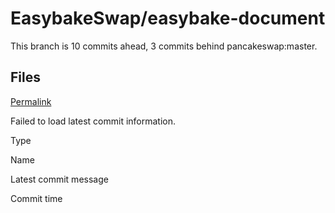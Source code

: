 # EasybakeSwap/easybake-document

 This branch is 10 commits ahead, 3 commits behind pancakeswap:master.

## Files <a id="files"></a>

 [Permalink](https://github.com/EasybakeSwap/easybake-document/tree/8027cbdfce9d345f71d167126c96d79e32586069/core-products)

 Failed to load latest commit information.

Type

Name

Latest commit message

Commit time

